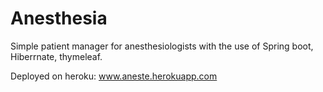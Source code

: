 # Anesthesia

Simple patient manager for anesthesiologists with the use of Spring boot, Hiberrnate, thymeleaf.

Deployed on heroku:
www.aneste.herokuapp.com
